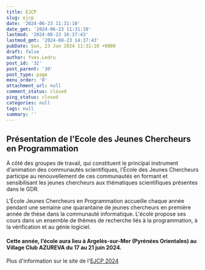 ```yaml
---
title: EJCP
slug: ejcp
date: '2024-06-23 11:31:10'
date_gmt: '2024-06-23 11:31:10'
lastmod: '2024-08-23 16:37:43'
lastmod_gmt: '2024-08-23 14:37:43'
pubDate: Sun, 23 Jun 2024 11:31:10 +0000
draft: false
author: Yves.Ledru
post_id: '32'
post_parent: '30'
post_type: page
menu_order: '0'
attachment_url: null
comment_status: closed
ping_status: closed
categories: null
tags: null
summary: ''
---
```


## **Présentation de l'Ecole des Jeunes Chercheurs en Programmation**

À côté des groupes de travail, qui constituent le principal instrument d'animation des communautés scientifiques, l'École des Jeunes Chercheurs participe au renouvellement de ces communautés en formant et sensibilisant les jeunes chercheurs aux  thématiques scientifiques présentes dans le GDR.  
  
L'École Jeunes Chercheurs en Programmation accueille chaque année pendant une semaine une quarantaine de jeunes chercheurs en première année de thèse dans la communauté informatique. L'école propose ses cours dans un ensemble de thèmes de recherche liés à la programmation, à la vérification et au génie logiciel.

#### Cette année,  l’école aura lieu à Argelès-sur-Mer (Pyrénées Orientales) au Village Club AZUREVA du 17 au 21 juin 2024.

Plus d'information sur le site de l'[EJCP 2024](https://gpl-ejcp.github.io/ejcp2024)
